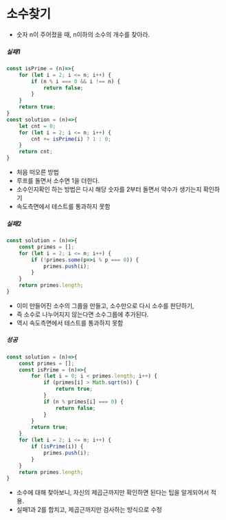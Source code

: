 # 소수찾기

- 숫자 n이 주어졌을 때,  n이하의 소수의 개수를 찾아라.



##### 실패1

```javascript
const isPrime = (n)=>{        
    for (let i = 2; i <= n; i++) {            
        if (n % i === 0 && i !== n) {                
            return false;
        }
    }
    return true;
}
const solution = (n)=>{
    let cnt = 0;
    for (let i = 2; i <= n; i++) {
        cnt += isPrime(i) ? 1 : 0;
    }
    return cnt;
}
```

- 처음 떠오른 방법
- 루프를 돌면서 소수면 1을 더한다. 
- 소수인지확인 하는 방법은 다시 해당 숫자를 2부터 돌면서 약수가 생기는지 확인하기
- 속도측면에서 테스트를 통과하지 못함



##### 실패2

```javascript
const solution = (n)=>{
    const primes = [];
    for (let i = 2; i <= n; i++) {           
        if (!primes.some(p=>i % p === 0)) {
            primes.push(i);
        }
    }
    return primes.length;
}
```

- 이미 만들어진 소수의 그룹을 만들고, 소수만으로 다시 소수를 판단하기,
- 즉 소수로 나누어지지 않는다면 소수그룹에 추가된다.
- 역시 속도측면에서 테스트를 통과하지 못함



##### 성공

```javascript
const solution = (n)=>{
    const primes = [];
    const isPrime = (n)=>{
        for (let i = 0; i < primes.length; i++) {
            if (primes[i] > Math.sqrt(n)) {
                return true;
            }
            if (n % primes[i] === 0) {
                return false;
            }
        }
        return true;
    }        
    for (let i = 2; i <= n; i++) {
        if (isPrime(i)) {
            primes.push(i);
        }
    }
    return primes.length;
}
```

- 소수에 대해 찾아보니, 자신의 제곱근까지만 확인하면 된다는 팁을 알게되어서 적용.
- 실패1과 2를 합치고, 제곱근까지만 검사하는 방식으로 수정